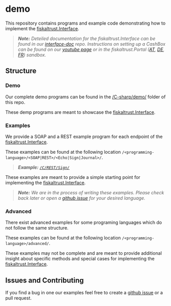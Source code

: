 # demo

This repository contains programs and example code demonstrating how to implement the [fiskaltrust.Interface](https://github.com/fiskaltrust/interface-doc).

> _**Note:** Deteiled documentation for the fiskaltrust.Interface can be found in our [interface-doc](https://github.com/fiskaltrust/interface-doc) repo. Instructions on setting up a CashBox can be found on our [youtube page](https://www.youtube.com/playlist?list=PL9QFfhi6nFj-F8jE9DMUs1y9BIMDsSH-a) or in the fiskaltrust.Portal ([AT](https://portal-sandbox.fiskaltrust.at/), [DE](https://portal-sandbox.fiskaltrust.de/), [FR](https://portal-sandbox.fiskaltrust.fr/)) sandbox._

## Structure

### Demo

Our complete demo programs can be found in the [/C-sharp/demo/](/C-sharp/demo/) folder of this repo.

These demp programs are meant to showcase the [fiskaltrust.Interface](https://github.com/fiskaltrust/interface-doc).

### Examples

We provide a SOAP and a REST example program for each endpoint of the [fiskaltrust.Interface](https://github.com/fiskaltrust/interface-doc).

These examples can be found at the following location `/<programming-language>/<SOAP|REST>/<Echo|Sign|Journal>/`.

> _**Example:** [`/C/REST/Sign/`](/C/REST/Sign)_

These examples are meant to provide a simple starting point for implementing the [fiskaltrust.Interface](https://github.com/fiskaltrust/interface-doc).

> _**Note:** We are in the process of writing these examples. Please check back later or open a [github issue](./issues) for your desired language._

### Advanced

There exist advanced examples for some programing languages which do not follow the same structure.

These examples can be found at the following location `/<programming-language>/advanced/`.

These examples may not be complete and are meant to provide additional insight about specific methods and special cases for implementing the [fiskaltrust.Interface](https://github.com/fiskaltrust/interface-doc).

## Issues and Contributing

If you find a bug in one our examples feel free to create a [github issue](./issues) or a pull request.
